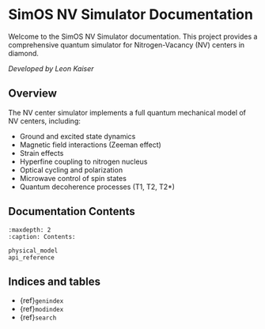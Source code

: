 # SimOS NV Simulator Documentation

Welcome to the SimOS NV Simulator documentation. This project provides a comprehensive quantum simulator for Nitrogen-Vacancy (NV) centers in diamond.

*Developed by Leon Kaiser*

## Overview

The NV center simulator implements a full quantum mechanical model of NV centers, including:

- Ground and excited state dynamics
- Magnetic field interactions (Zeeman effect)
- Strain effects
- Hyperfine coupling to nitrogen nucleus
- Optical cycling and polarization
- Microwave control of spin states
- Quantum decoherence processes (T1, T2, T2*)

## Documentation Contents

```{toctree}
:maxdepth: 2
:caption: Contents:

physical_model
api_reference
```

## Indices and tables

* {ref}`genindex`
* {ref}`modindex`
* {ref}`search`